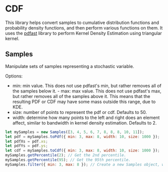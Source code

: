 # CDF

This library helps convert samples to cumulative distribution functions and probability density functions, and then perform various functions on them. It uses the [pdfast](https://www.npmjs.com/package/pdfast) library to perform Kernel Density Estimation using triangular kernel.

## Samples

Manipulate sets of samples representing a stochastic variable.

Options:

- min: min value. This does not use pdfast's min, but rather removes all of the samples below it. - max: max value. This does not use pdfast's max, but rather removes all of the samples above it. This means that the resulting PDF or CDF may have some mass outside this range, due to KDE.
- size: number of points to represent the pdf or cdf. Defaults to 50.
- width: determine how many points to the left and right does an element affect, similar to bandwidth in kernel density estimation. Defaults to 2.

```js
let mySamples = new Samples([3, 4, 5, 6, 7, 8, 8, 8, 10, 11]);
let pdf = mySamples.toPdf({ min: 3, max: 8, width: 10, size: 1000 });
let pdfXs = pdf.xs;
let pdfYs = pdf.ys;
let cdf = mySamples.toCdf({ min: 3, max: 8, width: 10, size: 1000 });
mySamples.getPercentile(2); // Get the 2nd percentile.
mySamples.getPercentile(95); // Get the 95th percentile.
mySamples.filter({ min: 3, max: 8 }); // Create a new Samples object, with the filter implemented.
```
